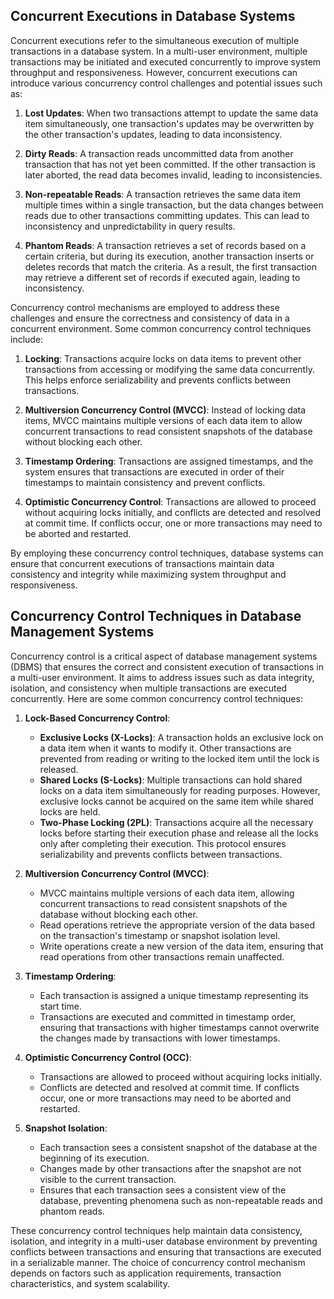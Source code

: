 ## Concurrent Executions in Database Systems

Concurrent executions refer to the simultaneous execution of multiple transactions in a database system. In a multi-user environment, multiple transactions may be initiated and executed concurrently to improve system throughput and responsiveness. However, concurrent executions can introduce various concurrency control challenges and potential issues such as:

1. **Lost Updates**: When two transactions attempt to update the same data item simultaneously, one transaction's updates may be overwritten by the other transaction's updates, leading to data inconsistency.

2. **Dirty Reads**: A transaction reads uncommitted data from another transaction that has not yet been committed. If the other transaction is later aborted, the read data becomes invalid, leading to inconsistencies.

3. **Non-repeatable Reads**: A transaction retrieves the same data item multiple times within a single transaction, but the data changes between reads due to other transactions committing updates. This can lead to inconsistency and unpredictability in query results.

4. **Phantom Reads**: A transaction retrieves a set of records based on a certain criteria, but during its execution, another transaction inserts or deletes records that match the criteria. As a result, the first transaction may retrieve a different set of records if executed again, leading to inconsistency.

Concurrency control mechanisms are employed to address these challenges and ensure the correctness and consistency of data in a concurrent environment. Some common concurrency control techniques include:

1. **Locking**: Transactions acquire locks on data items to prevent other transactions from accessing or modifying the same data concurrently. This helps enforce serializability and prevents conflicts between transactions.

2. **Multiversion Concurrency Control (MVCC)**: Instead of locking data items, MVCC maintains multiple versions of each data item to allow concurrent transactions to read consistent snapshots of the database without blocking each other.

3. **Timestamp Ordering**: Transactions are assigned timestamps, and the system ensures that transactions are executed in order of their timestamps to maintain consistency and prevent conflicts.

4. **Optimistic Concurrency Control**: Transactions are allowed to proceed without acquiring locks initially, and conflicts are detected and resolved at commit time. If conflicts occur, one or more transactions may need to be aborted and restarted.

By employing these concurrency control techniques, database systems can ensure that concurrent executions of transactions maintain data consistency and integrity while maximizing system throughput and responsiveness.

## Concurrency Control Techniques in Database Management Systems

Concurrency control is a critical aspect of database management systems (DBMS) that ensures the correct and consistent execution of transactions in a multi-user environment. It aims to address issues such as data integrity, isolation, and consistency when multiple transactions are executed concurrently. Here are some common concurrency control techniques:

1. **Lock-Based Concurrency Control**:
   - **Exclusive Locks (X-Locks)**: A transaction holds an exclusive lock on a data item when it wants to modify it. Other transactions are prevented from reading or writing to the locked item until the lock is released.
   - **Shared Locks (S-Locks)**: Multiple transactions can hold shared locks on a data item simultaneously for reading purposes. However, exclusive locks cannot be acquired on the same item while shared locks are held.
   - **Two-Phase Locking (2PL)**: Transactions acquire all the necessary locks before starting their execution phase and release all the locks only after completing their execution. This protocol ensures serializability and prevents conflicts between transactions.

2. **Multiversion Concurrency Control (MVCC)**:
   - MVCC maintains multiple versions of each data item, allowing concurrent transactions to read consistent snapshots of the database without blocking each other.
   - Read operations retrieve the appropriate version of the data based on the transaction's timestamp or snapshot isolation level.
   - Write operations create a new version of the data item, ensuring that read operations from other transactions remain unaffected.

3. **Timestamp Ordering**:
   - Each transaction is assigned a unique timestamp representing its start time.
   - Transactions are executed and committed in timestamp order, ensuring that transactions with higher timestamps cannot overwrite the changes made by transactions with lower timestamps.

4. **Optimistic Concurrency Control (OCC)**:
   - Transactions are allowed to proceed without acquiring locks initially.
   - Conflicts are detected and resolved at commit time. If conflicts occur, one or more transactions may need to be aborted and restarted.

5. **Snapshot Isolation**:
   - Each transaction sees a consistent snapshot of the database at the beginning of its execution.
   - Changes made by other transactions after the snapshot are not visible to the current transaction.
   - Ensures that each transaction sees a consistent view of the database, preventing phenomena such as non-repeatable reads and phantom reads.

These concurrency control techniques help maintain data consistency, isolation, and integrity in a multi-user database environment by preventing conflicts between transactions and ensuring that transactions are executed in a serializable manner. The choice of concurrency control mechanism depends on factors such as application requirements, transaction characteristics, and system scalability.
